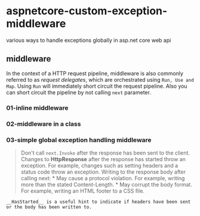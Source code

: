 # aspnetcore-custom-exception-middleware
various ways to handle exceptions globally in asp.net core web api 

## middleware
In the context of a HTTP request pipeline, middleware is also commonly referred to as _request delegates_, which are orchestrated using `Run, Use and Map`. Using `Run` will immediately short circuit the request pipeline. 
Also you can short circuit the pipeline by not calling `next` parameter.

### 01-inline middleware
### 02-middleware in a class
### 03-simple global exception handling middleware

> Don't call `next.Invoke` after the response has been sent to the client. Changes to __HttpResponse__ after the response has started throw an exception. 
    For example, changes such as setting headers and a status code throw an exception. Writing to the response body after calling next:
     * May cause a protocol violation. For example, writing more than the stated Content-Length.
     * May corrupt the body format. For example, writing an HTML footer to a CSS file.

    __HasStarted__ is a useful hint to indicate if headers have been sent or the body has been written to.

